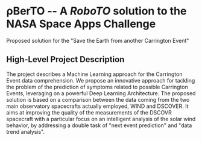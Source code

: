 # **ρBerTO** -- A _RoboTO_ solution to the NASA Space Apps Challenge
Proposed solution for the "Save the Earth from another Carrington Event"

## High-Level Project Description
The project describes a Machine Learning approach for the Carrington Event data comprehension. 
We propose an innovative approach for tackling the problem of the prediction of symptoms related to possible Carrington Events, leveraging on a powerful Deep Learning Architecture. 
The proposed solution is based on a comparison between the data coming from the two main observatory spacecrafts actually employed, WIND and DSCOVER. It aims at improving the quality of the measurements of the DSCOVR spacecraft with a particular focus on an intelligent analysis of the solar wind behavior, by addressing a double task of "next event prediction" and "data trend analysis".
